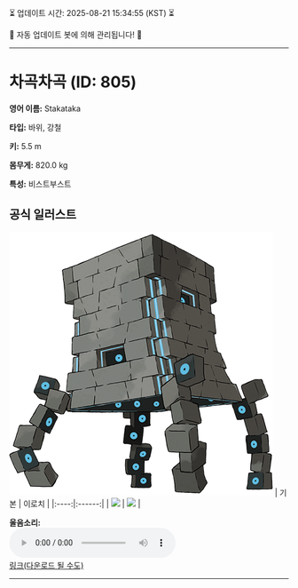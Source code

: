 
⏳ 업데이트 시간: 2025-08-21 15:34:55 (KST) ⏳

🤖 자동 업데이트 봇에 의해 관리됩니다! 🤖

---

# 차곡차곡 (ID: 805)
**영어 이름:** Stakataka

**타입:** 바위, 강철

**키:** 5.5 m

**몸무게:** 820.0 kg

**특성:** 비스트부스트

## 공식 일러스트
![](https://raw.githubusercontent.com/PokeAPI/sprites/master/sprites/pokemon/other/official-artwork/805.png)
| 기본 | 이로치 |
|:----:|:------:|
| <img src="http://play.pokemonshowdown.com/sprites/ani/stakataka.gif" width="200"> | <img src="http://play.pokemonshowdown.com/sprites/ani-shiny/stakataka.gif" width="200"> |

**울음소리:**<br><audio controls src="https://raw.githubusercontent.com/PokeAPI/cries/main/cries/pokemon/latest/805.ogg"></audio><br> [링크(다운로드 될 수도)](https://raw.githubusercontent.com/PokeAPI/cries/main/cries/pokemon/latest/805.ogg)


---
